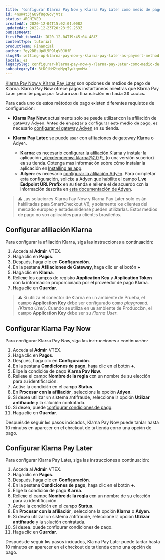 ```yaml
---
title: 'Configurar Klarna Pay Now y Klarna Pay Later como medio de pago'
id: 4nsW4t3jGU9f8qqGoVjVtz
status: ARCHIVED
createdAt: 2020-12-04T15:02:01.008Z
updatedAt: 2022-12-23T20:23:59.263Z
publishedAt: 
firstPublishedAt: 2020-12-04T19:45:04.488Z
contentType: tutorial
productTeam: Financial
author: 7qy2DBsUp8U5P9lqV0JHfR
slugEN: setting-up-klarna-pay-now-y-klarna-pay-later-as-payment-method
locale: es
legacySlug: configurar-klarna-pay-now-y-klarna-pay-later-como-medio-de-pago
subcategoryId: 3tDGibM2tqMyqIyukqmmMw
---
```


[Klarna Pay Now y Klarna Pay Later](https://www.klarna.com/us/what-is-klarna/) son opciones de medios de pago de Klarna. Klarna Pay Now ofrece pagos instantáneos mientras que Klarna Pay Later permite pagos por factura con financiación en hasta 36 cuotas.

Para cada uno de estos métodos de pago existen diferentes requisitos de configuración:

- __Klarna Pay Now__: actualmente solo se puede utilizar con la afiliación de gateway Adyen. Antes de empezar a configurar este medio de pago, es necesario [configurar el gateway Adyen](https://help.vtex.com/es/tutorial/como-configurar-el-gateway-adyen-en-vtex--tutorials_2337#) en su tienda.

- __Klarna Pay Later__: se puede usar con afiliaciones de gateway Klarna o Adyen.
    - __Klarna__: es necesario [configurar la afiliación Klarna](/es/tutorial/setting-up-klarna-pay-now-y-klarna-pay-later-as-payment-method#configurar-afiliacion-klarna) y instalar la aplicación _vtexdemoemea.klarna@2.0.9_ (o una versión superior) en su tienda. Obtenga más información sobre cómo instalar la aplicación en [Installing an app](https://developers.vtex.com/vtex-developer-docs/docs/vtex-io-documentation-installing-an-app).
    - __Adyen__: es necesario [configurar la afiliación Adyen](https://help.vtex.com/es/tutorial/how-to-configure-the-adyen-gateway-on-vtex--tutorials_2337). Para completar esta configuración, solicite a Adyen que habilite el campo __Live Endpoint URL Prefix__ en su tienda e rellene el de acuerdo con la información descrita en [esta documentación de Adyen](https://www.adyen.help/hc/en-us/articles/360014322079-How-can-I-find-the-endpoint-URL-for-my-LIVE-account-).

>⚠️ Las soluciones Klarna Pay Now y Klarna Pay Later solo están habilitadas para SmartCheckout V6, y solamente los clientes del mercado europeo y estadounidense pueden utilizarlas. Estos medios de pago no son aplicables para clientes brasileños.

## Configurar afiliación Klarna 

Para configurar la afiliación Klarna, siga las instrucciones a continuación:

1. Acceda al __Admin__ VTEX.
2. Haga clic en __Pagos__.
3. Después, haga clic en __Configuración__.
4. En la pestana __Afiliaciones de Gateway__, haga clic en el botón __+__.   
5. Haga clic en __Klarna__.
6. Rellene los campos de registro __Application Key__ y __Application Token__ con la información proporcionada por el proveedor de pago Klarna.
7. Haga clic en __Guardar__.  

>⚠️ Si utiliza el conector de Klarna en un ambiente de Prueba, el campo **Application Key** debe ser configurado como <i>playground.{Klarna User}</i>. Cuando se utiliza en un ambiente de Producción, el campo **Application Key** debe ser su <i>Klarna User</i>.

## Configurar Klarna Pay Now

Para configurar Klarna Pay Now, siga las instrucciones a continuación:

1. Acceda al __Admin__ VTEX.
2. Haga clic en __Pagos__.   
3. Después, haga clic en __Configuración__. 
4. En la pestana __Condiciones de pago__, haga clic en el botón __+__.
5. Elige la condición de pago __Klarna Pay Now__.    
6. Rellene el campo __Nombre de la regla__ con un nombre de su elección para su identificación.   
7. Active la condición en el campo __Status__.    
8. En __Procesar con la afiliación__, seleccione la opción __Adyen__.    
9. Si desea utilizar un sistema antifraude, seleccione la opción __Utilizar antifraude__ y la solución contratada.    
10. Si desea, puede [configurar condiciones de pago](https://help.vtex.com/es/tutorial/condicoes-de-pagamento--tutorials_455?&utm_source=autocomplete).
11. Haga clic en __Guardar__. 

Después de seguir los pasos indicados, Klarna Pay Now puede tardar hasta 10 minutos en aparecer en el checkout de tu tienda como una opción de pago.

## Configurar Klarna Pay Later

Para configurar Klarna Pay Later, siga las instrucciones a continuación:

1. Acceda al __Admin__ VTEX.
2. Haga clic en __Pagos__.   
3. Después, haga clic en __Configuración__. 
4. En la pestana __Condiciones de pago__, haga clic en el botón __+__.
5. Elige la condición de pago __Klarna__.
6. Rellene el campo __Nombre de la regla__ con un nombre de su elección para su identificación.   
7. Active la condición en el campo __Status__.    
8. En __Procesar con la afiliación__, seleccione la opción __Klarna__ o __Adyen__.    
9. Si desea utilizar un sistema antifraude, seleccione la opción __Utilizar antifraude__ y la solución contratada.    
10. Si desea, puede [configurar condiciones de pago](https://help.vtex.com/es/tutorial/condicoes-de-pagamento--tutorials_455?&utm_source=autocomplete).
11. Haga clic en __Guardar__. 

Después de seguir los pasos indicados, Klarna Pay Later puede tardar hasta 10 minutos en aparecer en el checkout de tu tienda como una opción de pago.
